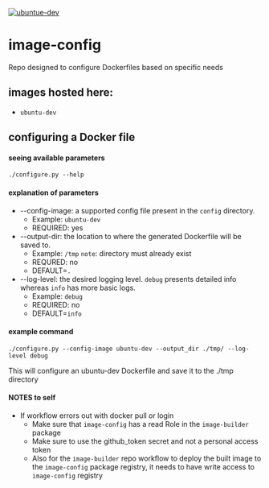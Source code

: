 [![ubuntue-dev](https://github.com/prb17/image-config/actions/workflows/ubuntu-dev-deploy.yml/badge.svg)](https://github.com/prb17/image-config/actions/workflows/ubuntu-dev-deploy.yml)

# image-config
Repo designed to configure Dockerfiles based on specific needs

## images hosted here:

- `ubuntu-dev`

## configuring a Docker file
#### seeing available parameters
```
./configure.py --help
```

#### explanation of parameters

- --config-image: a supported config file present in the `config` directory. 
    - Example: `ubuntu-dev` 
    - REQUIRED: yes
- --output-dir: the location to where the generated Dockerfile will be saved to. 
    - Example: `/tmp` `note`: directory must already exist
    - REQURED: no
    - DEFAULT=`.`
- --log-level: the desired logging level. `debug` presents detailed info whereas `info` has more basic logs. 
    - Example: `debug`
    - REQUIRED: no
    - DEFAULT=`info`

#### example command
```
./configure.py --config-image ubuntu-dev --output_dir ./tmp/ --log-level debug
```
This will configure an ubuntu-dev Dockerfile and save it to the ./tmp directory

#### NOTES to self
- If workflow errors out with docker pull or login
    - Make sure that `image-config` has a read Role in the `image-builder` package
    - Make sure to use the github_token secret and not a personal access token
    - Also for the `image-builder` repo workflow to deploy the built image to the `image-config` package registry, it needs to have write access to `image-config` registry
